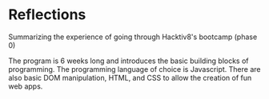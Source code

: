 # Reflections

Summarizing the experience of going through Hacktiv8's bootcamp (phase 0)

The program is 6 weeks long and introduces the basic building blocks of programming. The programming language of choice is Javascript. There are also basic DOM manipulation, HTML, and CSS to allow the creation of fun web apps.
